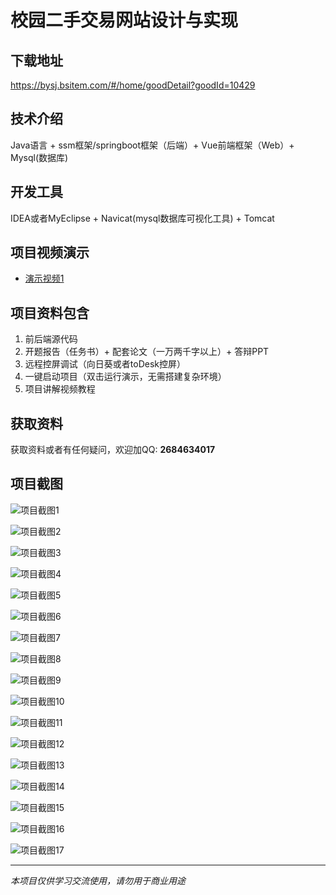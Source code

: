 # 校园二手交易网站设计与实现

## 下载地址
https://bysj.bsitem.com/#/home/goodDetail?goodId=10429

## 技术介绍
Java语言 + ssm框架/springboot框架（后端）+ Vue前端框架（Web）+ Mysql(数据库)

## 开发工具
IDEA或者MyEclipse + Navicat(mysql数据库可视化工具) + Tomcat

## 项目视频演示
- [演示视频1](https://graduation-images.oss-cn-beijing.aliyuncs.com/videos/828%E5%A5%97ssm%E5%BD%95%E5%83%8F/10429_ssm273%E6%A0%A1%E5%9B%AD%E4%BA%8C%E6%89%8B%E4%BA%A4%E6%98%93%E7%BD%91%E7%AB%99%E8%AE%BE%E8%AE%A1%E4%B8%8E%E5%AE%9E%E7%8E%B0%2Bvue%E5%BD%95%E5%83%8F.mp4)

## 项目资料包含
1. 前后端源代码
2. 开题报告（任务书）+ 配套论文（一万两千字以上）+ 答辩PPT
3. 远程控屏调试（向日葵或者toDesk控屏）
4. 一键启动项目（双击运行演示，无需搭建复杂环境）
5. 项目讲解视频教程

## 获取资料
获取资料或者有任何疑问，欢迎加QQ: **2684634017**

## 项目截图
![项目截图1](https://graduation-images.oss-cn-beijing.aliyuncs.com/图片/10429/毕设论坛项目主图.jpg)

![项目截图2](https://graduation-images.oss-cn-beijing.aliyuncs.com/图片/10429/1.png)

![项目截图3](https://graduation-images.oss-cn-beijing.aliyuncs.com/图片/10429/2.png)

![项目截图4](https://graduation-images.oss-cn-beijing.aliyuncs.com/图片/10429/3.png)

![项目截图5](https://graduation-images.oss-cn-beijing.aliyuncs.com/图片/10429/4.png)

![项目截图6](https://graduation-images.oss-cn-beijing.aliyuncs.com/图片/10429/5.png)

![项目截图7](https://graduation-images.oss-cn-beijing.aliyuncs.com/图片/10429/6.png)

![项目截图8](https://graduation-images.oss-cn-beijing.aliyuncs.com/图片/10429/7.png)

![项目截图9](https://graduation-images.oss-cn-beijing.aliyuncs.com/图片/10429/8.png)

![项目截图10](https://graduation-images.oss-cn-beijing.aliyuncs.com/图片/10429/9.png)

![项目截图11](https://graduation-images.oss-cn-beijing.aliyuncs.com/图片/10429/10.png)

![项目截图12](https://graduation-images.oss-cn-beijing.aliyuncs.com/图片/10429/11.png)

![项目截图13](https://graduation-images.oss-cn-beijing.aliyuncs.com/图片/10429/12.png)

![项目截图14](https://graduation-images.oss-cn-beijing.aliyuncs.com/图片/10429/13.png)

![项目截图15](https://graduation-images.oss-cn-beijing.aliyuncs.com/图片/10429/14.png)

![项目截图16](https://graduation-images.oss-cn-beijing.aliyuncs.com/图片/10429/15.png)

![项目截图17](https://graduation-images.oss-cn-beijing.aliyuncs.com/图片/10429/16.png)

---
*本项目仅供学习交流使用，请勿用于商业用途*
